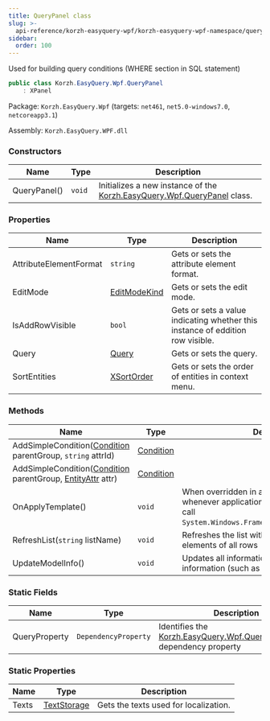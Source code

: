 ```yaml
---
title: QueryPanel class
slug: >-
  api-reference/korzh-easyquery-wpf/korzh-easyquery-wpf-namespace/querypanel-class
sidebar:
  order: 100
---
```


Used for building query conditions (WHERE section in SQL statement)
```csharp
public class Korzh.EasyQuery.Wpf.QueryPanel
    : XPanel

```
Package: `Korzh.EasyQuery.Wpf` (targets: `net461`, `net5.0-windows7.0`, `netcoreapp3.1`)

Assembly: `Korzh.EasyQuery.WPF.dll`

### Constructors

| Name | Type | Description | 
| --- | --- | --- | 
| QueryPanel() | `void` | Initializes a new instance of the [Korzh.EasyQuery.Wpf.QueryPanel](///easyquery/docs/api-reference/korzh-easyquery-wpf/korzh-easyquery-wpf-namespace/querypanel-class) class. | 


### Properties

| Name | Type | Description | 
| --- | --- | --- | 
| AttributeElementFormat | `string` | Gets or sets the attribute element format. | 
| EditMode | [EditModeKind](///easyquery/docs/api-reference/korzh-easyquery-wpf/korzh-easyquery-wpf-namespace/editmodekind-enum) | Gets or sets the edit mode. | 
| IsAddRowVisible | `bool` | Gets or sets a value indicating whether this instance of eddition row visible. | 
| Query | [Query](///easyquery/docs/api-reference/korzh-easyquery/korzh-easyquery-namespace/query-class) | Gets or sets the query. | 
| SortEntities | [XSortOrder](///easyquery/docs/api-reference/korzh-easyquery-wpf/korzh-easyquery-wpf-namespace/xsortorder-enum) | Gets or sets the order of entities in context menu. | 


### Methods

| Name | Type | Description | 
| --- | --- | --- | 
| AddSimpleCondition([Condition](///easyquery/docs/api-reference/korzh-easyquery/korzh-easyquery-namespace/condition-class) parentGroup, `string` attrId) | [Condition](///easyquery/docs/api-reference/korzh-easyquery/korzh-easyquery-namespace/condition-class) |  | 
| AddSimpleCondition([Condition](///easyquery/docs/api-reference/korzh-easyquery/korzh-easyquery-namespace/condition-class) parentGroup, [EntityAttr](///easyquery/docs/api-reference/korzh-easyquery/korzh-easyquery-namespace/entityattr-class) attr) | [Condition](///easyquery/docs/api-reference/korzh-easyquery/korzh-easyquery-namespace/condition-class) |  | 
| OnApplyTemplate() | `void` | When overridden in a derived class, is invoked whenever application code or internal processes call `System.Windows.FrameworkElement.ApplyTemplate`. | 
| RefreshList(`string` listName) | `void` | Refreshes the list with specified name in all elements of all rows | 
| UpdateModelInfo() | `void` | Updates all information based on data model information (such as list of entities). | 


### Static Fields

| Name | Type | Description | 
| --- | --- | --- | 
| QueryProperty | `DependencyProperty` | Identifies the [Korzh.EasyQuery.Wpf.QueryPanel.Query](///easyquery/docs/api-reference/korzh-easyquery-wpf/korzh-easyquery-wpf-namespace/querypanel-class) dependency property | 


### Static Properties

| Name | Type | Description | 
| --- | --- | --- | 
| Texts | [TextStorage](///easyquery/docs/api-reference/korzh-easyquery/korzh-utils-namespace/textstorage-class) | Gets the texts used for localization. |
